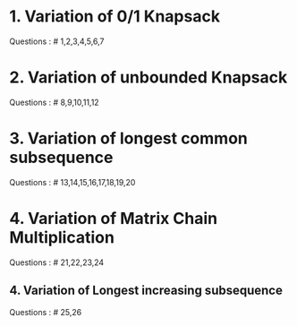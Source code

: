 # 1. Variation of 0/1 Knapsack
   Questions :
    # 1,2,3,4,5,6,7

# 2. Variation of unbounded Knapsack
   Questions :
    # 8,9,10,11,12
    
# 3. Variation of longest common subsequence
   Questions :
    # 13,14,15,16,17,18,19,20
    
# 4. Variation of Matrix Chain Multiplication
   Questions :
    # 21,22,23,24
    

## 4. Variation of Longest increasing subsequence
   Questions :
    # 25,26
    
    
     
    
    
    
    
    
    
    
    
    
    
 
